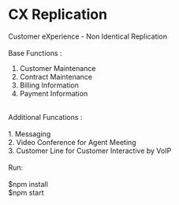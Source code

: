 # CX Replication
Customer eXperience - Non Identical Replication <br />
<br />
Base Functions : <br />
1. Customer Maintenance <br />
2. Contract Maintenance <br />
3. Billing Information <br />
4. Payment Information <br />
<br />
Additional Funcations : <br />
<br />
1. Messaging <br />
2. Video Conference for Agent Meeting <br />
3. Customer Line for Customer Interactive by VoIP <br />
<br />
Run: <br />
<br />
  $npm install <br />
  $npm start <br />
